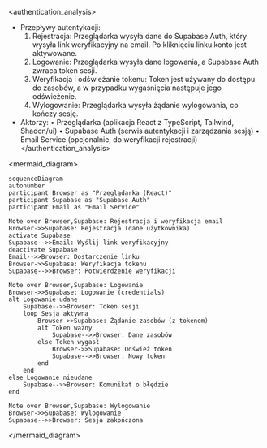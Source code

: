 <authentication_analysis>

- Przepływy autentykacji:
  1. Rejestracja: Przeglądarka wysyła dane do Supabase Auth, który wysyła link weryfikacyjny na email. Po kliknięciu linku konto jest aktywowane.
  2. Logowanie: Przeglądarka wysyła dane logowania, a Supabase Auth zwraca token sesji.
  3. Weryfikacja i odświeżanie tokenu: Token jest używany do dostępu do zasobów, a w przypadku wygaśnięcia następuje jego odświeżenie.
  4. Wylogowanie: Przeglądarka wysyła żądanie wylogowania, co kończy sesję.
- Aktorzy:
  • Przeglądarka (aplikacja React z TypeScript, Tailwind, Shadcn/ui)
  • Supabase Auth (serwis autentykacji i zarządzania sesją)
  • Email Service (opcjonalnie, do weryfikacji rejestracji)
  </authentication_analysis>

<mermaid_diagram>

```mermaid
sequenceDiagram
autonumber
participant Browser as "Przeglądarka (React)"
participant Supabase as "Supabase Auth"
participant Email as "Email Service"

Note over Browser,Supabase: Rejestracja i weryfikacja email
Browser->>Supabase: Rejestracja (dane użytkownika)
activate Supabase
Supabase-->>Email: Wyślij link weryfikacyjny
deactivate Supabase
Email-->>Browser: Dostarczenie linku
Browser->>Supabase: Weryfikacja tokenu
Supabase-->>Browser: Potwierdzenie weryfikacji

Note over Browser,Supabase: Logowanie
Browser->>Supabase: Logowanie (credentials)
alt Logowanie udane
    Supabase-->>Browser: Token sesji
    loop Sesja aktywna
        Browser->>Supabase: Żądanie zasobów (z tokenem)
        alt Token ważny
            Supabase-->>Browser: Dane zasobów
        else Token wygasł
            Browser->>Supabase: Odśwież token
            Supabase-->>Browser: Nowy token
        end
    end
else Logowanie nieudane
    Supabase-->>Browser: Komunikat o błędzie
end

Note over Browser,Supabase: Wylogowanie
Browser->>Supabase: Wylogowanie
Supabase-->>Browser: Sesja zakończona
```

</mermaid_diagram>
